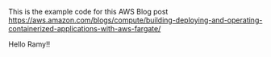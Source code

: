 This is the example code for this AWS Blog post https://aws.amazon.com/blogs/compute/building-deploying-and-operating-containerized-applications-with-aws-fargate/

Hello Ramy!!
